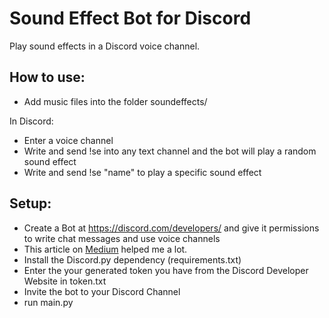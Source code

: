 # Sound Effect Bot for Discord

Play sound effects in a Discord voice channel.

## How to use:

- Add music files into the folder soundeffects/

In Discord:

- Enter a voice channel
- Write and send !se into any text channel and the bot will play a random sound effect
- Write and send !se "name" to play a specific sound effect

## Setup:

- Create a Bot at https://discord.com/developers/ and give it permissions to write chat messages and use voice channels
- This article on [Medium](https://medium.com/better-programming/coding-a-discord-bot-with-python-64da9d6cade7) helped me a lot.
- Install the Discord.py dependency (requirements.txt)
- Enter the your generated token you have from the Discord Developer Website in token.txt
- Invite the bot to your Discord Channel
- run main.py
